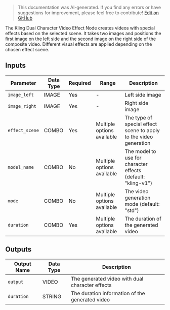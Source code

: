 > This documentation was AI-generated. If you find any errors or have suggestions for improvement, please feel free to contribute! [Edit on GitHub](https://github.com/Comfy-Org/embedded-docs/blob/main/comfyui_embedded_docs/docs/KlingDualCharacterVideoEffectNode/en.md)

The Kling Dual Character Video Effect Node creates videos with special effects based on the selected scene. It takes two images and positions the first image on the left side and the second image on the right side of the composite video. Different visual effects are applied depending on the chosen effect scene.

## Inputs

| Parameter | Data Type | Required | Range | Description |
|-----------|-----------|----------|-------|-------------|
| `image_left` | IMAGE | Yes | - | Left side image |
| `image_right` | IMAGE | Yes | - | Right side image |
| `effect_scene` | COMBO | Yes | Multiple options available | The type of special effect scene to apply to the video generation |
| `model_name` | COMBO | No | Multiple options available | The model to use for character effects (default: "kling-v1") |
| `mode` | COMBO | No | Multiple options available | The video generation mode (default: "std") |
| `duration` | COMBO | Yes | Multiple options available | The duration of the generated video |

## Outputs

| Output Name | Data Type | Description |
|-------------|-----------|-------------|
| `output` | VIDEO | The generated video with dual character effects |
| `duration` | STRING | The duration information of the generated video |
